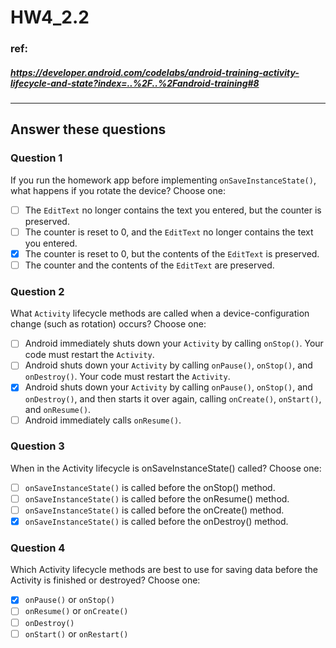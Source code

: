 # HW4_2.2

### ref:
##### https://developer.android.com/codelabs/android-training-activity-lifecycle-and-state?index=..%2F..%2Fandroid-training#8
------

## Answer these questions
### Question 1
If you run the homework app before implementing `onSaveInstanceState()`, what happens if you rotate the device? Choose one:
- [ ] The `EditText` no longer contains the text you entered, but the counter is preserved.
- [ ] The counter is reset to 0, and the `EditText` no longer contains the text you entered.
- [X] The counter is reset to 0, but the contents of the `EditText` is preserved.
- [ ] The counter and the contents of the `EditText` are preserved.

### Question 2
What `Activity` lifecycle methods are called when a device-configuration change (such as rotation) occurs? Choose one:
- [ ] Android immediately shuts down your `Activity` by calling `onStop()`. Your code must restart the `Activity`.
- [ ] Android shuts down your `Activity` by calling `onPause()`, `onStop()`, and `onDestroy()`. Your code must restart the `Activity`.
- [X] Android shuts down your `Activity` by calling `onPause()`, `onStop()`, and `onDestroy()`, and then starts it over again, calling `onCreate()`, `onStart()`, and `onResume()`.
- [ ] Android immediately calls `onResume()`.

### Question 3
When in the Activity lifecycle is onSaveInstanceState() called? Choose one:
- [ ] `onSaveInstanceState()` is called before the onStop() method.
- [ ] `onSaveInstanceState()` is called before the onResume() method.
- [ ] `onSaveInstanceState()` is called before the onCreate() method.
- [X] `onSaveInstanceState()` is called before the onDestroy() method.

### Question 4
Which Activity lifecycle methods are best to use for saving data before the Activity is finished or destroyed? Choose one:
- [X] `onPause()` or `onStop()`
- [ ] `onResume()` or `onCreate()`
- [ ] `onDestroy()`
- [ ] `onStart()` or `onRestart()`
